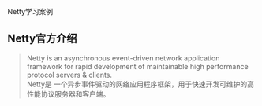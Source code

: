 Netty学习案例
## Netty官方介绍
>Netty is an asynchronous event-driven network application framework
for rapid development of maintainable high performance protocol servers & clients.<br/>
>Netty是 一个异步事件驱动的网络应用程序框架，用于快速开发可维护的高性能协议服务器和客户端。